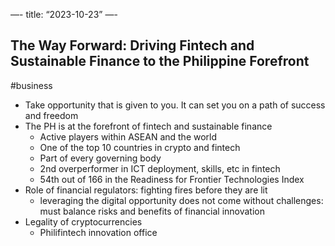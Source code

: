 —-
title: “2023-10-23”
—-
## The Way Forward: Driving Fintech and Sustainable Finance to the Philippine Forefront
#business 
- Take opportunity that is given to you. It can set you on a path of success and freedom
- The PH is at the forefront of fintech and sustainable finance
	- Active players within ASEAN and the world
	- One of the top 10 countries in crypto and fintech 
	- Part of every governing body
	- 2nd overperformer in ICT deployment, skills, etc in fintech
	- 54th out of 166 in the Readiness for Frontier Technologies Index
- Role of financial regulators: fighting fires before they are lit
	- leveraging the digital opportunity does not come without challenges: must balance risks and benefits of financial innovation
- Legality of cryptocurrencies
	- Philifintech innovation office